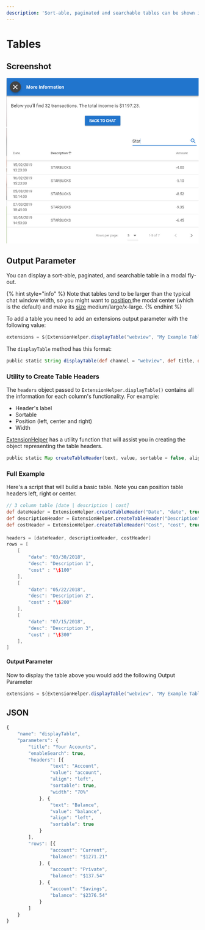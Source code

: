 ```yaml
---
description: 'Sort-able, paginated and searchable tables can be shown in a modal'
---
```


# Tables

## Screenshot

![Searchable, Sortable and Paginated](../../../.gitbook/assets/tables.jpg)

## Output Parameter

You can display a sort-able, paginated, and searchable table in a modal fly-out. 

{% hint style="info" %}
Note that tables tend to be larger than the typical chat window width, so you might want to [position ](./#positioning)the modal center \(which is the default\) and make its [size](./#size) medium/large/x-large. 
{% endhint %}

To add a table you need to add an extensions output parameter with the following value:

```groovy
extensions = ${ExtensionHelper.displayTable("webview", "My Example Table Title", "", true, headers, rows)}
```

The `displayTable` method has this format:

```groovy
public static String displayTable(def channel = "webview", def title, def footer = "", def enableSearch = true, def headers, def rows) {}
```

### Utility to Create Table Headers

The `headers` object passed to `ExtensionHelper.displayTable()` contains all the information for each column's functionality. For example: 

* Header's label
* Sortable
* Position \(left, center and right\) 
* Width

[ExtensionHelper](../../../installation.md#extensionhelper) has a utility function that will assist you in creating the object representing the table headers.

```groovy
public static Map createTableHeader(text, value, sortable = false, align = "center", width = "") {}
```

### Full Example

Here's a script that will build a basic table. Note you can position table headers left, right or center.

```groovy
// 3 column table [date | description | cost]
def dateHeader = ExtensionHelper.createTableHeader("Date", "date", true, "left", "20%");
def descriptionHeader = ExtensionHelper.createTableHeader("Description", "desc", false, "left");
def costHeader = ExtensionHelper.createTableHeader("Cost", "cost", true, "left", "20%");

headers = [dateHeader, descriptionHeader, costHeader]
rows = [
	[
		"date": "03/30/2018",
		"desc": "Description 1",
		"cost" : "\$100"
	],
	[
		"date": "05/22/2018",
		"desc": "Description 2",
		"cost" : "\$200"
	],
	[
		"date": "07/15/2018",
		"desc": "Description 3",
		"cost" : "\$300"
	],
]
```

#### Output Parameter

Now to display the table above you would add the following Output Parameter

```groovy
extensions = ${ExtensionHelper.displayTable("webview", "My Example Table Title", "My Footer Text", true, headers, rows)}
```

## JSON

```javascript
{
	"name": "displayTable",
	"parameters": {
		"title": "Your Accounts",
		"enableSearch": true,
		"headers": [{
				"text": "Account",
				"value": "account",
				"align": "left",
				"sortable": true,
				"width": "70%"
			}, {
				"text": "Balance",
				"value": "balance",
				"align": "left",
				"sortable": true
			}
		],
		"rows": [{
				"account": "Current",
				"balance": "$1271.21"
			}, {
				"account": "Private",
				"balance": "$137.54"
			}, {
				"account": "Savings",
				"balance": "$2376.54"
			}
		]
	}
}
```

